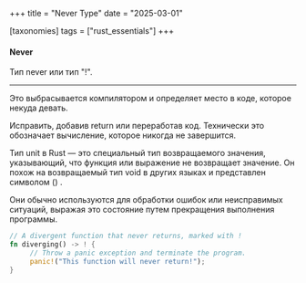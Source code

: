 +++
title = "Never Type"
date = "2025-03-01"

[taxonomies]
tags = ["rust_essentials"]
+++

#### Never 
Тип never или тип "!".


<!-- more -->
---


Это выбрасывается компилятором и определяет место в коде, которое некуда девать.

Исправить, добавив return или переработав код.
Технически это обозначает вычисление, которое никогда не завершится.

Тип unit в Rust — это специальный тип возвращаемого значения, указывающий, что функция или выражение не возвращает значение. 
Он похож на возвращаемый тип void в других языках и представлен символом () .

Они обычно используются для обработки ошибок или неисправимых ситуаций, выражая это состояние путем прекращения выполнения программы.
``` rust
// A divergent function that never returns, marked with !
fn diverging() -> ! {
     // Throw a panic exception and terminate the program.
     panic!("This function will never return!");
}
```

